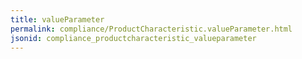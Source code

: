 ```yaml
---
title: valueParameter
permalink: compliance/ProductCharacteristic.valueParameter.html
jsonid: compliance_productcharacteristic_valueparameter
---
```

